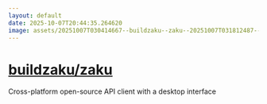 ```yaml
---
layout: default
date: 2025-10-07T20:44:35.264620
image: assets/20251007T030414667--buildzaku--zaku--20251007T031812487--cropped.png
---
```


# [buildzaku/zaku](https://github.com/buildzaku/zaku)

Cross-platform open-source API client with a desktop interface
